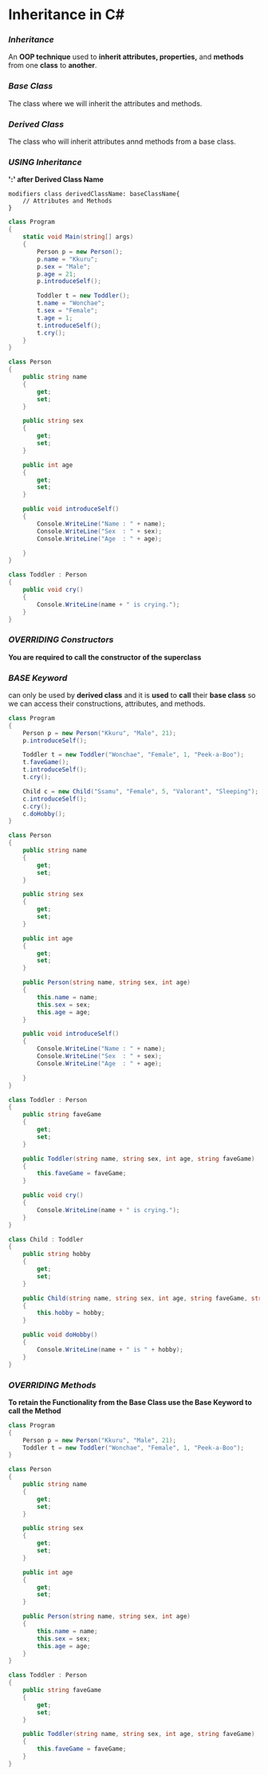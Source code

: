 # Inheritance in C#

### ***Inheritance***
An **OOP technique** used to **inherit attributes, properties,** and **methods** from one **class** to **another**.

### ***Base Class***
The class where we will inherit the attributes and methods.

### ***Derived Class***
The class who will inherit attributes annd methods from a base class.

### ***USING Inheritance***
**':' after Derived Class Name**

    modifiers class derivedClassName: baseClassName{
        // Attributes and Methods
    }

```csharp
class Program
{
    static void Main(string[] args)
    {
        Person p = new Person();
        p.name = "Kkuru";
        p.sex = "Male";
        p.age = 21;
        p.introduceSelf();

        Toddler t = new Toddler();
        t.name = "Wonchae";
        t.sex = "Female";
        t.age = 1;
        t.introduceSelf();
        t.cry();
    }
}

class Person
{
    public string name 
    {
        get;
        set;
    }

    public string sex
    {
        get;
        set;
    }

    public int age
    {
        get;
        set;
    }

    public void introduceSelf()
    {
        Console.WriteLine("Name : " + name);
        Console.WriteLine("Sex  : " + sex);
        Console.WriteLine("Age  : " + age);

    }
}

class Toddler : Person
{
    public void cry()
    {
        Console.WriteLine(name + " is crying.");
    }
}
```

### ***OVERRIDING Constructors***
**You are required to call the constructor of the superclass**

### ***BASE Keyword***
can only be used by **derived class** and it is **used** to **call** their **base class** so we can access their constructions, attributes, and methods.

```csharp
class Program
{
    Person p = new Person("Kkuru", "Male", 21);
    p.introduceSelf();

    Toddler t = new Toddler("Wonchae", "Female", 1, "Peek-a-Boo");
    t.faveGame();
    t.introduceSelf();
    t.cry();

    Child c = new Child("Ssamu", "Female", 5, "Valorant", "Sleeping");
    c.introduceSelf();
    c.cry();
    c.doHobby();
}

class Person
{
    public string name 
    {
        get;
        set;
    }

    public string sex
    {
        get;
        set;
    }

    public int age
    {
        get;
        set;
    }

    public Person(string name, string sex, int age)
    {
        this.name = name;
        this.sex = sex;
        this.age = age;
    }

    public void introduceSelf()
    {
        Console.WriteLine("Name : " + name);
        Console.WriteLine("Sex  : " + sex);
        Console.WriteLine("Age  : " + age);

    }
}

class Toddler : Person
{
    public string faveGame
    {
        get;
        set;
    }

    public Toddler(string name, string sex, int age, string faveGame) : base(name, sex, age)
    {
        this.faveGame = faveGame;
    }

    public void cry()
    {
        Console.WriteLine(name + " is crying.");
    }
}

class Child : Toddler
{
    public string hobby
    {
        get;
        set;
    }

    public Child(string name, string sex, int age, string faveGame, string hobby) : base(name, sex, age, faveGame)
    {
        this.hobby = hobby;
    }

    public void doHobby()
    {
        Console.WriteLine(name + " is " + hobby);
    }
}
```

### ***OVERRIDING Methods***
**To retain the Functionality from the Base Class use the Base Keyword to call the Method**

```csharp
class Program
{
    Person p = new Person("Kkuru", "Male", 21);
    Toddler t = new Toddler("Wonchae", "Female", 1, "Peek-a-Boo");
}

class Person
{
    public string name 
    {
        get;
        set;
    }

    public string sex
    {
        get;
        set;
    }

    public int age
    {
        get;
        set;
    }

    public Person(string name, string sex, int age)
    {
        this.name = name;
        this.sex = sex;
        this.age = age;
    }
}

class Toddler : Person
{
    public string faveGame
    {
        get;
        set;
    }

    public Toddler(string name, string sex, int age, string faveGame) : base(name, sex, age)
    {
        this.faveGame = faveGame;
    }
}
```